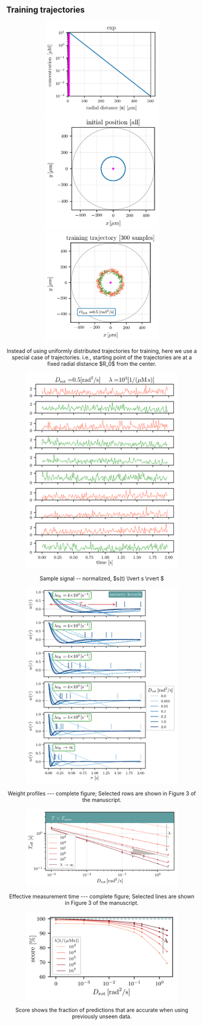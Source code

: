 ## Training trajectories
 <p align="center">
  <img width="300" src="figures_for_readme/conc_profile.png" alt>
  <img width="300" src="figures_for_readme/init_position.png" alt>
  <img width="300" src="figures_for_readme/trajectory.png" alt>
</p>
<p align="center">
Instead of using uniformly distributed trajectories for training, here we use a special case of trajectories.  i.e., starting point of the trajectories are at a fixed radial distance $R_0$ from the center.
</p>

 <p align="center">
  <img width="400" src="figures_for_readme/signal.png" alt>
</p>
<p align="center">
Sample signal -- normalized, $s(t) \lvert s \rvert $
</p>

 <p align="center">
  <img width="400" src="figures_for_readme/weights_grouped_all.png" alt>
</p>
<p align="center">
Weight profiles --- complete figure; Selected rows are shown in Figure 3 of the manuscript.
</p>

<p align="center">
 <img width="400" src="figures_for_readme/T_eff_all.png" alt>
</p>
<p align="center">
Effective measurement time --- complete figure; Selected lines are shown in Figure 3 of the manuscript.
</p>

 <p align="center">
  <img width="400" src="figures_for_readme/score.png" alt>
</p>
<p align="center">
Score shows the fraction of predictions that are accurate when using previously unseen data. 
</p>
